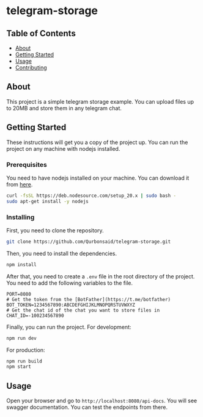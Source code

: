 # telegram-storage

## Table of Contents

- [About](#about)
- [Getting Started](#getting_started)
- [Usage](#usage)
- [Contributing](./CONTRIBUTING.md)

## About <a name = "about"></a>

This project is a simple telegram storage example. You can upload files up to 20MB and store them in any telegram chat.

## Getting Started <a name = "getting_started"></a>

These instructions will get you a copy of the project up. You can run the project on any machine with nodejs installed.

### Prerequisites

You need to have nodejs installed on your machine. You can download it from [here](https://nodejs.org/en/download/).

```bash
curl -fsSL https://deb.nodesource.com/setup_20.x | sudo bash - 
sudo apt-get install -y nodejs
```

### Installing

First, you need to clone the repository.

```bash
git clone https://github.com/Qurbonsaid/telegram-storage.git
```

Then, you need to install the dependencies.

```bash
npm install
```

After that, you need to create a `.env` file in the root directory of the project. You need to add the following variables to the file.

```env
PORT=8080
# Get the token from the [BotFather](https://t.me/botfather)
BOT_TOKEN=1234567890:ABCDEFGHIJKLMNOPQRSTUVWXYZ
# Get the chat id of the chat you want to store files in
CHAT_ID=-100234567890
```

Finally, you can run the project.
For development:
```bash
npm run dev
```

For production:
```bash
npm run build
npm start
```

## Usage <a name = "usage"></a>

Open your browser and go to `http://localhost:8080/api-docs`. You will see swagger documentation. You can test the endpoints from there.

